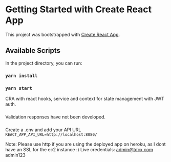 # Getting Started with Create React App

This project was bootstrapped with [Create React App](https://github.com/facebook/create-react-app).

## Available Scripts

In the project directory, you can run:

### `yarn install`
### `yarn start`

CRA with react hooks, service and context for state management with JWT auth.
###
Validation responses have not been developed.
###

Create a .env and add your API URL
`REACT_APP_API_URL=http://localhost:8080/`

Note: Please use http if you are using the deployed app on heroku, as I dont have an SSL for the ec2 instance :)
Live credentials:
admin@tdcx.com
admin123
